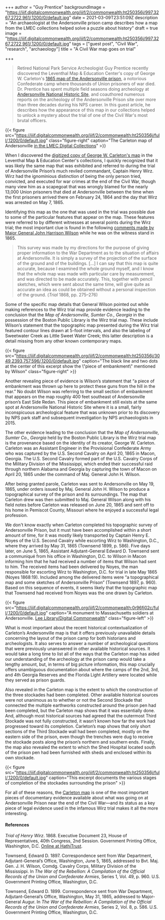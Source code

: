 +++
author = "Guy Prentice"
backgroundImage = "https://iiif.digitalcommonwealth.org/iiif/2/commonwealth:ht250356j/997,3267,2722,961/,1200/0/default.jpg"
date = 2021-03-09T23:51:09Z
description = "An archaeologist at the Andersonville prison camp describes how a map from the LMEC collections helped solve a puzzle about history"
draft = true
image = "https://iiif.digitalcommonwealth.org/iiif/2/commonwealth:ht250356j/997,3267,2722,961/,1200/0/default.jpg"
tags = ["guest post", "Civil War", "research", "archaeology"]
title = "A Civil War map goes on trial"

+++
> Retired National Park Service Archeologist Guy Prentice recently discovered the Leventhal Map & Education Center's copy of George W. Carleton's [1865 map of the Andersonville prison](https://collections.leventhalmap.org/search/commonwealth:ht2503558), a notorious Confederate camp where thousands of Union prisoners of war died. Dr. Prentice has spent multiple field seasons doing archeology at [Andersonville National Historic Site](https://www.nps.gov/ande/index.htm), and coauthored numerous reports on the archeology of the Andersonville Prison site over more than three decades during his NPS career. In this guest article, he describes how the appearance of this map in our collections helped to unlock a mystery about the trial of one of the Civil War's most brutal officers.

{{< figure src="https://iiif.digitalcommonwealth.org/iiif/2/commonwealth:ht250356j/full/,1200/0/default.jpg" class="figure-right" caption="The Carleton map of Andersonville [in the LMEC Digital Collections](https://collections.leventhalmap.org/search/commonwealth:ht2503558)" >}}

When I discovered the [digitized copy of George W. Carleton's map](https://collections.leventhalmap.org/search/commonwealth:ht2503558) in the Leventhal Map & Education Center's collections, I quickly recognized that it was likely the same map that was exhibited and referred to during the trial of Andersonville Prison’s much reviled commandant, Captain Henry Wirz. Wirz had the ignominious distinction of being the only person tried, convicted, and executed for war crimes at the end of the Civil War, though many view him as a scapegoat that was wrongly blamed for the nearly 13,000 Union prisoners that died at Andersonville between the time when the first prisoners arrived there on February 24, 1864 and the day that Wirz was arrested on May 7, 1865.

Identifying this map as the one that was used in the trial was possible due to some of the particular features that appear on the map. These features were referred to by different witnesses at several points during the Wirz trial; the most important clue is found in the following [comments made by Major General John Harrison Wilson](https://hdl.handle.net/2027/mdp.35112101585620?urlappend=%3Bseq=287) while he was on the witness stand in 1865.

> This survey was made by my directions for the purpose of giving proper information to the War Department as to the situation of affairs at Andersonville. It is simply a survey of the projection of the surface of the ground and of the buildings. \[...\] I can say that this map is quite accurate, because I examined the whole ground myself, and I know that the whole map was made with particular care by measurement, and was directed to be made accurately. This, together with pencil sketches, which were sent about the same time, will give quite as accurate an idea as could be obtained without a personal inspection of the ground. (_Trial_ 1868, pp. 275–276)

Some of the specific map details that General Wilson pointed out while making references to the Wirz trial map provide evidence leading to the conclusion that the _Map of Andersonville, Sumter Co., Georgia_ in the possession of the Boston Public Library is the Wirz trial map. These include Wilson’s statement that the topographic map presented during the Wirz trial featured contour lines drawn at 5-foot intervals, and also the labeling of Sweetwater Creek as Little Sweet Water Creek; this latter description is a detail missing from any other known contemporary maps.

{{< figure src="https://iiif.digitalcommonwealth.org/iiif/2/commonwealth:ht250356j/3049,2393,757,596/,1200/0/default.jpg" caption="The black line and two dots at the center of this excerpt show the \\"piece of embankment\\" mentioned by Wilson" class="figure-right" >}}

Another revealing piece of evidence is Wilson’s statement that “a piece of embankment was thrown up here to protect these guns from the hill in the rear.” No doubt Wilson was referring to the small section of embankment that appears on the map roughly 400 feet southeast of Andersonville prison’s East Side Redan. This piece of embankment still exists at the same spot at Andersonville National Historic Site where it is a small, fairly inconspicuous archeological feature that was unknown prior to its discovery by NPS park staff and subsequent investigation by NPS archaeologists in 2015.

The other evidence leading to the conclusion that the _Map of Andersonville, Sumter Co., Georgia_ held by the Boston Public Library is the Wirz trial map is the provenance based on the identity of its creator, George W. Carleton. Carleton was an Assistant Engineer in the Provisional Confederate Army who was captured by the U.S. Second Cavalry on April 20, 1865 in Macon, Georgia. The U.S. Second Cavalry formed part of the U.S. Cavalry Corps of the Military Division of the Mississippi, which ended their successful raid through northern Alabama and Georgia by capturing the town of Macon on April 20, 1865 under the command of Maj. General John H. Wilson.

After being granted parole, Carleton was sent to Andersonville on May 19, 1865, under orders issued by Maj. General John H. Wilson to produce a topographical survey of the prison and its surroundings. The map that Carleton drew was then submitted to Maj. General Wilson along with his field notes before Carleton was released on June 20, 1865 and sent off to his home in Pemiscot County, Missouri where he enjoyed a successful legal profession. 

We don't know exactly when Carleton completed his topographic survey of Andersonville Prison, but it must have been accomplished within a short amount of time, for it was mostly likely transported by Captain Henry E. Noyes of the U.S. Second Cavalry while escorting Wirz to Washington, D.C., where they arrived by May 31, 1865 (Townsend 1899, p. 586). Five days later, on June 5, 1865, Assistant Adjutant-General Edward D. Townsend sent a communiqué from his office in Washington, D.C. to Wilson in Macon informing him that he had received a number of items that Wilson had sent to him. The received items had been delivered by Noyes, the man responsible for escorting Wirz to Washington, D.C. for trial in late May 1865 (Noyes 1868:19). Included among the delivered items were “a topographical map and some sketches of Andersonville Prison” (Townsend 1897, p. 960). Based on this sequence of events, it seems likely that the topographic map that Townsend had received from Noyes was the one drawn by Carleton.

{{< figure src="https://iiif.digitalcommonwealth.org/iiif/2/commonwealth:0r96fj02c/full/,1200/0/default.jpg" caption="A monument to Massachusetts soldiers at Andersonville. [Lee Library/Digital Commonwealth](https://www.digitalcommonwealth.org/search/commonwealth:0r96fj013)" class="figure-left" >}}

What is most important about the recent historical contextualization of Carleton’s Andersonville map is that it offers previously unavailable details concerning the layout of the prison camp for both historians and archeologists. It also serves to answer a number of archeological questions that were previously unanswered in other available historical sources. It would take a long time to list all of the ways that the Carleton map has aided our understanding of the archeology at the prison camp would take a lengthy amount, but, in terms of big picture information, this map crucially offers unambiguous documentation about where the camps of the 2nd, 3rd, and 4th Georgia Reserves and the Florida Light Artillery were located while they served as prison guards.

Also revealed in the Carleton map is the extent to which the construction of the three stockades had been completed. Other available historical sources were not unanimous as to whether or not the Second Stockade that connected the multiple earthworks constructed around the prison pen had been completed, but the Carleton map shows that it was essentially done. And, although most historical sources had agreed that the outermost Third Stockade was not fully constructed, it wasn’t known how far the work had progressed toward its completion. Carleton’s map shows that only short sections of the Third Stockade wall had been completed, mostly on the eastern side of the prison, even though the trenches were dug to receive the stockade posts along the prison’s northern and southern ends. Finally, the map also revealed the extent to which the Shed Hospital located south of the prison pen had been furnished with sheds and enclosed within its own stockade.

{{< figure src="https://iiif.digitalcommonwealth.org/iiif/2/commonwealth:ht250356j/full/,1200/0/default.jpg" caption="This excerpt documents the various stages of completion of the stockades surrounding the prison" >}}

For all of these reasons, the [Carleton map](https://collections.leventhalmap.org/search/commonwealth:ht2503558) is one of the most important pieces of documentary evidence available about what was going on at Andersonville Prison near the end of the Civil War—and its status as a key piece of legal evidence used in the infamous Wirz trial makes it all the more interesting.

#### References

_Trial of Henry Wirz_. 1868. Executive Document 23, House of Representatives, 40th Congress, 2nd Session. Government Printing Office, Washington, D.C. [Online at HathiTrust](https://hdl.handle.net/2027/mdp.35112101585620).

Townsend, Edward D. 1897. Correspondence sent from War Department, Adjutant-General’s Office, Washington, June 5, 1865, addressed to Bvt. Maj. Gen. J. H. Wilson, Comdg. Cavalry Corps, Military Division of the Mississippi. In _The War of the Rebellion: A Compilation of the Official Records of the Union and Confederate Armies_, Series 1, Vol. 49, p. 960. U.S. Government Printing Office, Washington, D.C.

Townsend, Edward D. 1899. Correspondence sent from War Department, Adjutant-General’s Office, Washington, May 31, 1865, addressed to Major-General Augur. In _The War of the Rebellion: A Compilation of the Official Records of the Union and Confederate Armies_, Series 2, Vol. 8, p. 586. U.S. Government Printing Office, Washington, D.C.